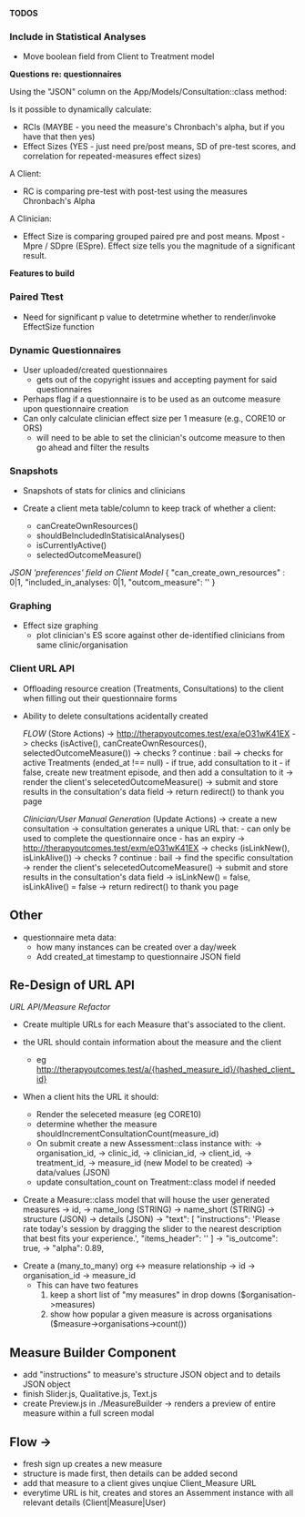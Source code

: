 **TODOS**

### Include in Statistical Analyses

-   Move boolean field from Client to Treatment model

**Questions re: questionnaires**

Using the "JSON" column on the App/Models/Consultation::class method:

Is it possible to dynamically calculate:

-   RCIs (MAYBE - you need the measure's Chronbach's alpha, but if you have that then yes)
-   Effect Sizes (YES - just need pre/post means, SD of pre-test scores, and correlation for repeated-measures effect sizes)

A Client:

-   RC is comparing pre-test with post-test using the measures Chronbach's Alpha

A Clinician:

-   Effect Size is comparing grouped paired pre and post means. Mpost - Mpre / SDpre (ESpre). Effect size tells you the magnitude of a significant result.

**Features to build**

### Paired Ttest

-   Need for significant p value to detetrmine whether to render/invoke EffectSize function

### Dynamic Questionnaires

-   User uploaded/created questionnaires
    -   gets out of the copyright issues and accepting payment for said questionnaires
-   Perhaps flag if a questionnaire is to be used as an outcome measure upon questionnaire creation
-   Can only calculate clinician effect size per 1 measure (e.g., CORE10 or ORS)
    -   will need to be able to set the clinician's outcome measure to then go ahead and filter the results

### Snapshots

-   Snapshots of stats for clinics and clinicians

-   Create a client meta table/column to keep track of whether a client:
    -   canCreateOwnResources()
    -   shouldBeIncludedInStatisicalAnalyses()
    -   isCurrentlyActive()
    -   selectedOutcomeMeasure()

_JSON 'preferences' field on Client Model_
{
"can_create_own_resources" : 0|1,
"included_in_analyses: 0|1,
"outcom_measure": ''
}

### Graphing

-   Effect size graphing
    -   plot clinician's ES score against other de-identified clinicians from same clinic/organisation

### Client URL API

-   Offloading resource creation (Treatments, Consultations) to the client when filling out their questionnaire forms
-   Ability to delete consultations acidentally created

    _FLOW_ (Store Actions)
    -> http://therapyoutcomes.test/exa/eO31wK41EX
    -> checks (isActive(), canCreateOwnResources(), selectedOutcomeMeasure())
    -> checks ? continue : bail
    -> checks for active Treatments (ended_at !== null) - if true, add consultation to it - if false, create new treatment episode, and then add a consultation to it
    -> render the client's selecetedOutcomeMeasure()
    -> submit and store results in the consultation's data field
    -> return redirect() to thank you page

    _Clinician/User Manual Generation_ (Update Actions)
    -> create a new consultation
    -> consultation generates a unique URL that: - can only be used to complete the questionnaire once - has an expiry
    -> http://therapyoutcomes.test/exm/eO31wK41EX
    -> checks (isLinkNew(), isLinkAlive())
    -> checks ? continue : bail
    -> find the specific consultation
    -> render the client's selecetedOutcomeMeasure()
    -> submit and store results in the consultation's data field
    -> isLinkNew() = false, isLinkAlive() = false
    -> return redirect() to thank you page

## Other

-   questionnaire meta data:
    -   how many instances can be created over a day/week
    -   Add created_at timestamp to questionnaire JSON field

## Re-Design of URL API

_URL API/Measure Refactor_

-   Create multiple URLs for each Measure that's associated to the client.
-   the URL should contain information about the measure and the client
    -   eg http://therapyoutcomes.test/a/{hashed_measure_id}/{hashed_client_id}
-   When a client hits the URL it should:

    -   Render the seleceted measure (eg CORE10)
    -   determine whether the measure shouldIncrementConsultationCount(measure_id)
    -   On submit create a new Assessment::class instance with:
        -> organisation_id,
        -> clinic_id,
        -> clinician_id,
        -> client_id,
        -> treatment_id,
        -> measure_id (new Model to be created)
        -> data/values (JSON)
    -   update consultation_count on Treatment::class model if needed

-   Create a Measure::class model that will house the user generated measures
    -> id,
    -> name_long (STRING)
    -> name_short (STRING)
    -> structure (JSON)
    -> details (JSON)
    -> "text": [
    "instructions": 'Please rate today's session by dragging the slider to the nearest description that best fits your experience.',
    "items_header": ''
    ]
    -> "is_outcome": true,
    -> "alpha": 0.89,

*   Create a (many_to_many) org <-> measure relationship
    -> id
    -> organisation_id
    -> measure_id
    -   This can have two features
        1. keep a short list of "my measures" in drop downs (\$organisation->measures)
        2. show how popular a given measure is across organisations (\$measure->organisations->count())

## Measure Builder Component

-   add "instructions" to measure's structure JSON object and to details JSON object
-   finish Slider.js, Qualitative.js, Text.js
-   create Preview.js in ./MeasureBuilder
    -> renders a preview of entire measure within a full screen modal

## Flow ->

-   fresh sign up creates a new measure
-   structure is made first, then details can be added second
-   add that measure to a client gives unqiue Client_Measure URL
-   everytime URL is hit, creates and stores an Assemment instance with all relevant details (Client|Measure|User)
